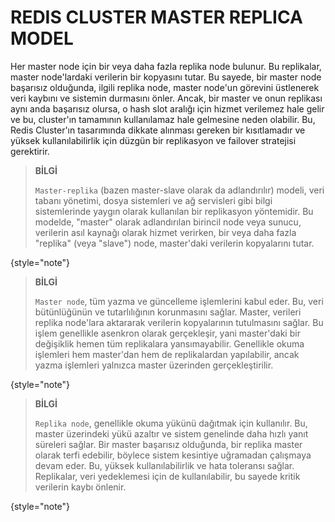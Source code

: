# REDIS CLUSTER MASTER REPLICA MODEL

Her master node için bir veya daha fazla replika node bulunur. Bu replikalar, master node'lardaki verilerin bir kopyasını 
tutar. Bu sayede, bir master node başarısız olduğunda, ilgili replika node, master node'un görevini üstlenerek veri kaybını 
ve sistemin durmasını önler. Ancak, bir master ve onun replikası aynı anda başarısız olursa, o hash slot aralığı için 
hizmet verilemez hale gelir ve bu, cluster'ın tamamının kullanılamaz hale gelmesine neden olabilir. 
Bu, Redis Cluster'ın tasarımında dikkate alınması gereken bir kısıtlamadır ve yüksek kullanılabilirlik için düzgün bir 
replikasyon ve failover stratejisi gerektirir.

> **BİLGİ**
> 
> `Master-replika` (bazen master-slave olarak da adlandırılır) modeli, veri tabanı yönetimi, dosya sistemleri ve ağ 
> servisleri gibi bilgi sistemlerinde yaygın olarak kullanılan bir replikasyon yöntemidir. 
> Bu modelde, "master" olarak adlandırılan birincil node veya sunucu, verilerin asıl kaynağı olarak hizmet verirken, 
> bir veya daha fazla "replika" (veya "slave") node, master'daki verilerin kopyalarını tutar.
> 
{style="note"}

> **BİLGİ**
> 
> `Master node`, tüm yazma ve güncelleme işlemlerini kabul eder. Bu, veri bütünlüğünün ve tutarlılığının korunmasını sağlar.
> Master, verileri replika node'lara aktararak verilerin kopyalarının tutulmasını sağlar. Bu işlem genellikle asenkron 
> olarak gerçekleşir, yani master'daki bir değişiklik hemen tüm replikalara yansımayabilir.
> Genellikle okuma işlemleri hem master'dan hem de replikalardan yapılabilir, ancak yazma işlemleri yalnızca master 
> üzerinden gerçekleştirilir.
> 
{style="note"}

> **BİLGİ**
> 
> `Replika node`, genellikle okuma yükünü dağıtmak için kullanılır. Bu, master üzerindeki yükü azaltır ve sistem genelinde 
> daha hızlı yanıt süreleri sağlar.
> Bir master başarısız olduğunda, bir replika master olarak terfi edebilir, böylece sistem kesintiye uğramadan çalışmaya 
> devam eder. Bu, yüksek kullanılabilirlik ve hata toleransı sağlar.
> Replikalar, veri yedeklemesi için de kullanılabilir, bu sayede kritik verilerin kaybı önlenir.
> 
{style="note"}